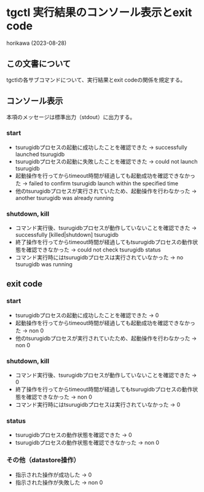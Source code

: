 # tgctl 実行結果のコンソール表示とexit code

horikawa (2023-08-28)

## この文書について

tgctlの各サブコマンドについて、実行結果とexit codeの関係を規定する。

## コンソール表示
本項のメッセージは標準出力（stdout）に出力する。

### start
* tsurugidbプロセスの起動に成功したことを確認できた -> successfully launched tsurugidb
* tsurugidbプロセスの起動に失敗したことを確認できた -> could not launch tsurugidb
* 起動操作を行ってからtimeout時間が経過しても起動成功を確認できなかった -> failed to confirm tsurugidb launch  within the specified time
* 他のtsurugidbプロセスが実行されていたため、起動操作を行わなかった -> another tsurugidb was already running
  
### shutdown, kill 
* コマンド実行後、tsurugidbプロセスが動作していないことを確認できた -> successfully [killed|shutdown] tsurugidb
* 終了操作を行ってからtimeout時間が経過してもtsurugidbプロセスの動作状態を確認できなかった -> could not check tsurugidb status
* コマンド実行時にはtsurugidbプロセスは実行されていなかった -> no tsurugidb was running
 
## exit code
### start
* tsurugidbプロセスの起動に成功したことを確認できた -> 0
* 起動操作を行ってからtimeout時間が経過しても起動成功を確認できなかった -> non 0
* 他のtsurugidbプロセスが実行されていたため、起動操作を行わなかった -> non 0
  
### shutdown, kill 
* コマンド実行後、tsurugidbプロセスが動作していないことを確認できた -> 0
* 終了操作を行ってからtimeout時間が経過してもtsurugidbプロセスの動作状態を確認できなかった -> non 0
* コマンド実行時にはtsurugidbプロセスは実行されていなかった -> 0

### status
* tsurugidbプロセスの動作状態を確認できた -> 0
* tsurugidbプロセスの動作状態を確認できなかった -> non 0

### その他（datastore操作）
* 指示された操作が成功した -> 0
* 指示された操作が失敗した -> non 0

